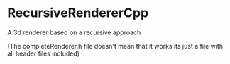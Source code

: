 # RecursiveRendererCpp

A 3d renderer based on a recursive approach

(The completeRenderer.h file doesn't mean that it works its just a file with all header files included)

